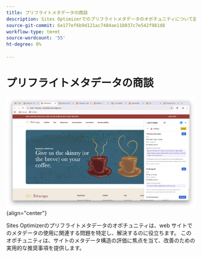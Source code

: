 ```yaml
---
title: プリフライトメタデータの商談
description: Sites Optimizerでのプリフライトメタデータのオポチュニティについて説明します。
source-git-commit: 6e177ef6b9d121ac7484ae118037c7e542f981d8
workflow-type: tm+mt
source-wordcount: '55'
ht-degree: 0%

---
```



# プリフライトメタデータの商談

![ プリフライトメタデータの商談 ](./assets/metadata/hero.png){align="center"}

Sites Optimizerのプリフライトメタデータのオポチュニティは、web サイトでのメタデータの使用に関連する問題を特定し、解決するのに役立ちます。 このオポチュニティは、サイトのメタデータ構造の評価に焦点を当て、改善のための実用的な推奨事項を提供します。